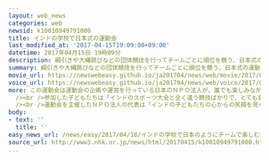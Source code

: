 ```yaml
---
layout: web_news
categories: web
newsid: k10010949791000
title: インドの学校で日本式の運動会
last_modified_at: '2017-04-15T19:09:00+09:00'
datetime: 2017年04月15日 19時09分
description: 綱引きや大縄跳びなどの団体競技を行ってチームごとに順位を競う、日本式の運動会がインドの学校で１５日に行われ、地元の子どもたちが日本でおなじみの競技に挑戦しました。
summary: 綱引きや大縄跳びなどの団体競技を行ってチームごとに順位を競う、日本式の運動会がインドの学校で１５日に行われ、地元の子どもたちが日本でおなじみの競技に挑戦しました。
movie_url: https://newswebeasy.github.io/ja201704/news/web/movie/2017/04/18/k10010949791000.mp4
voice_url: https://newswebeasy.github.io/ja201704/news/web/voice/2017/04/18/k10010949791000.mp3
more: この運動会は運動会の企画や運営を行っている日本のＮＰＯ法人が、誰でも楽しみながら参加し、チームワークや協調性を学ぶことができる日本式の運動会のよさを、インドの人たちに知ってもらおうと開かれました。首都ニューデリーの学校のグラウンドには、小学生から高校生までおよそ１４００人が集まり、赤や青など４つのチームに分かれて参加しました。綱引きなど日本の運動会ではおなじみの競技も、インドの子どもたちにとっては目新しかったようで、中でも大縄跳びでは、ほとんどのチームが呼吸が合わず１回も飛べませんでしたが、子どもたちは笑顔で挑戦していました。<br
  /><br />参加した子どもたちは「インドのスポーツ大会と全く違う競技ばかりで、とても楽しかった。チームワークの大切さを学びました」と話していました。<br
  /><br />運動会を主催したＮＰＯ法人の代表は「インドの子どもたちの心からの笑顔を見られて、本当にやってよかったなと思いました。日本が誇るスポーツ文化である運動会の魅力をインドに広めていきたい」と話していました。ＮＰＯ法人では今後、ニューデリーの別の学校でも同じような運動会を開く予定だということです。
body:
- text: ''
  title: ''
easy_news_url: /news/easy/2017/04/18/インドの学校で日本のようにチームで楽しむ運動会を開く/
source_url: http://www3.nhk.or.jp/news/html/20170415/k10010949791000.html
...
```


